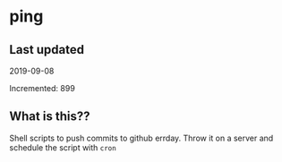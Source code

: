 # ping

## Last updated
2019-09-08

Incremented: 899

## What is this??
Shell scripts to push commits to github errday. Throw it on a server and schedule the script with `cron`

